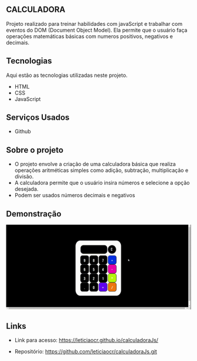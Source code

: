 
## CALCULADORA
Projeto realizado para treinar habilidades com javaScript e trabalhar com eventos do DOM (Document Object Model). Ela permite que o usuário faça operações matemáticas básicas com numeros positivos, negativos e decimais. 


## Tecnologias

Aqui estão as tecnologias utilizadas neste projeto.

* HTML
* CSS 
* JavaScript

## Serviços Usados

* Github


## Sobre o projeto

* O projeto envolve a criação de uma calculadora básica que realiza operações aritméticas simples como adição, subtração, multiplicação e divisão.
* A calculadora permite que o usuário insira números e selecione a opção desejada.
* Podem ser usados números decimais e negativos


## Demonstração 



![Tela da calculadora](https://github.com/leticiaocr/calculadoraJs/blob/main/assets/CalculadoraJs.gif)




## Links
  - Link para acesso: https://leticiaocr.github.io/calculadoraJs/
  
  - Repositório: https://github.com/leticiaocr/calculadoraJs.git
  

